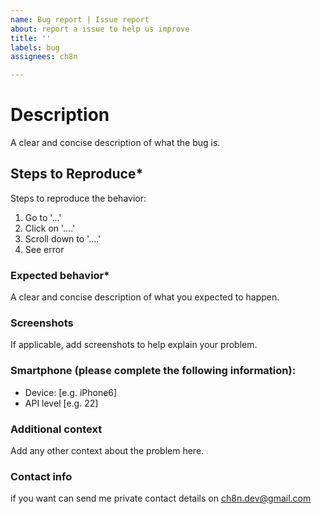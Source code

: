 ```yaml
---
name: Bug report | Issue report
about: report a issue to help us improve
title: ''
labels: bug
assignees: ch8n

---
```


# Description 
A clear and concise description of what the bug is.

## Steps to Reproduce*
Steps to reproduce the behavior:
1. Go to '...'
2. Click on '....'
3. Scroll down to '....'
4. See error

### Expected behavior*
A clear and concise description of what you expected to happen.

### Screenshots
If applicable, add screenshots to help explain your problem.

### Smartphone (please complete the following information):
 - Device: [e.g. iPhone6]
 - API level  [e.g. 22]

### Additional context
Add any other context about the problem here.

### Contact info
if you want can send me private contact details on ch8n.dev@gmail.com
